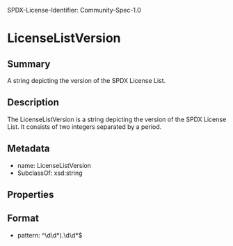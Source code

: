SPDX-License-Identifier: Community-Spec-1.0

# LicenseListVersion

## Summary

A string depicting the version of the SPDX License List.

## Description

The LicenseListVersion is a string depicting the version of the SPDX License List.
It consists of two integers separated by a period.

## Metadata

- name: LicenseListVersion
- SubclassOf: xsd:string

## Properties

## Format

- pattern: ^\d\d*)\.\d\d*$

